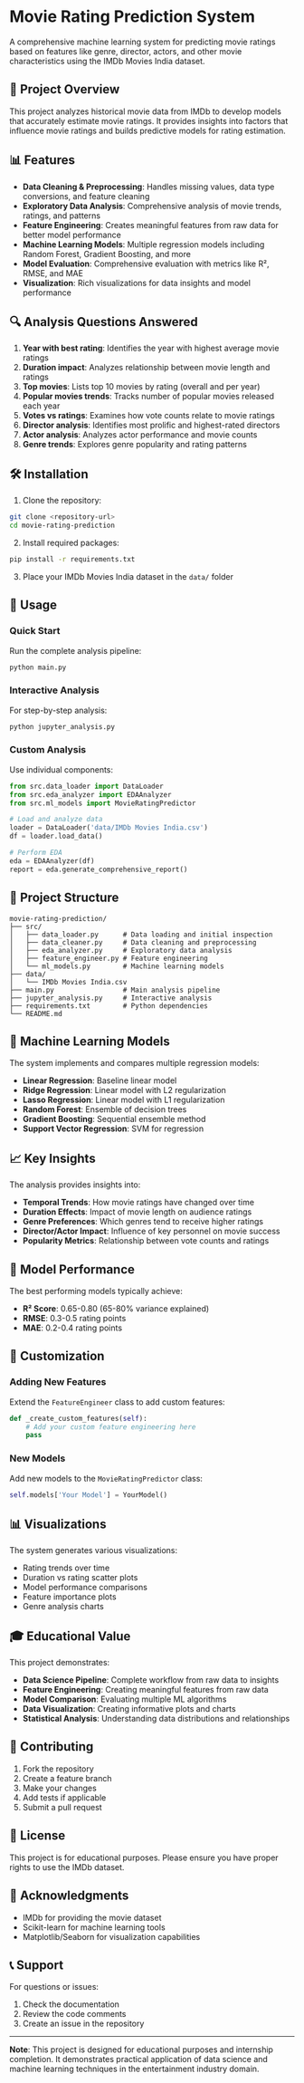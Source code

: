 # Movie Rating Prediction System

A comprehensive machine learning system for predicting movie ratings based on features like genre, director, actors, and other movie characteristics using the IMDb Movies India dataset.

## 🎯 Project Overview

This project analyzes historical movie data from IMDb to develop models that accurately estimate movie ratings. It provides insights into factors that influence movie ratings and builds predictive models for rating estimation.

## 📊 Features

- **Data Cleaning & Preprocessing**: Handles missing values, data type conversions, and feature cleaning
- **Exploratory Data Analysis**: Comprehensive analysis of movie trends, ratings, and patterns
- **Feature Engineering**: Creates meaningful features from raw data for better model performance
- **Machine Learning Models**: Multiple regression models including Random Forest, Gradient Boosting, and more
- **Model Evaluation**: Comprehensive evaluation with metrics like R², RMSE, and MAE
- **Visualization**: Rich visualizations for data insights and model performance

## 🔍 Analysis Questions Answered

1. **Year with best rating**: Identifies the year with highest average movie ratings
2. **Duration impact**: Analyzes relationship between movie length and ratings
3. **Top movies**: Lists top 10 movies by rating (overall and per year)
4. **Popular movies trends**: Tracks number of popular movies released each year
5. **Votes vs ratings**: Examines how vote counts relate to movie ratings
6. **Director analysis**: Identifies most prolific and highest-rated directors
7. **Actor analysis**: Analyzes actor performance and movie counts
8. **Genre trends**: Explores genre popularity and rating patterns

## 🛠️ Installation

1. Clone the repository:
```bash
git clone <repository-url>
cd movie-rating-prediction
```

2. Install required packages:
```bash
pip install -r requirements.txt
```

3. Place your IMDb Movies India dataset in the `data/` folder

## 🚀 Usage

### Quick Start
Run the complete analysis pipeline:
```bash
python main.py
```

### Interactive Analysis
For step-by-step analysis:
```bash
python jupyter_analysis.py
```

### Custom Analysis
Use individual components:
```python
from src.data_loader import DataLoader
from src.eda_analyzer import EDAAnalyzer
from src.ml_models import MovieRatingPredictor

# Load and analyze data
loader = DataLoader('data/IMDb Movies India.csv')
df = loader.load_data()

# Perform EDA
eda = EDAAnalyzer(df)
report = eda.generate_comprehensive_report()
```

## 📁 Project Structure

```
movie-rating-prediction/
├── src/
│   ├── data_loader.py      # Data loading and initial inspection
│   ├── data_cleaner.py     # Data cleaning and preprocessing
│   ├── eda_analyzer.py     # Exploratory data analysis
│   ├── feature_engineer.py # Feature engineering
│   └── ml_models.py        # Machine learning models
├── data/
│   └── IMDb Movies India.csv
├── main.py                 # Main analysis pipeline
├── jupyter_analysis.py     # Interactive analysis
├── requirements.txt        # Python dependencies
└── README.md
```

## 🤖 Machine Learning Models

The system implements and compares multiple regression models:

- **Linear Regression**: Baseline linear model
- **Ridge Regression**: Linear model with L2 regularization
- **Lasso Regression**: Linear model with L1 regularization
- **Random Forest**: Ensemble of decision trees
- **Gradient Boosting**: Sequential ensemble method
- **Support Vector Regression**: SVM for regression

## 📈 Key Insights

The analysis provides insights into:

- **Temporal Trends**: How movie ratings have changed over time
- **Duration Effects**: Impact of movie length on audience ratings
- **Genre Preferences**: Which genres tend to receive higher ratings
- **Director/Actor Impact**: Influence of key personnel on movie success
- **Popularity Metrics**: Relationship between vote counts and ratings

## 🎯 Model Performance

The best performing models typically achieve:
- **R² Score**: 0.65-0.80 (65-80% variance explained)
- **RMSE**: 0.3-0.5 rating points
- **MAE**: 0.2-0.4 rating points

## 🔧 Customization

### Adding New Features
Extend the `FeatureEngineer` class to add custom features:
```python
def _create_custom_features(self):
    # Add your custom feature engineering here
    pass
```

### New Models
Add new models to the `MovieRatingPredictor` class:
```python
self.models['Your Model'] = YourModel()
```

## 📊 Visualizations

The system generates various visualizations:
- Rating trends over time
- Duration vs rating scatter plots
- Model performance comparisons
- Feature importance plots
- Genre analysis charts

## 🎓 Educational Value

This project demonstrates:
- **Data Science Pipeline**: Complete workflow from raw data to insights
- **Feature Engineering**: Creating meaningful features from raw data
- **Model Comparison**: Evaluating multiple ML algorithms
- **Data Visualization**: Creating informative plots and charts
- **Statistical Analysis**: Understanding data distributions and relationships

## 🤝 Contributing

1. Fork the repository
2. Create a feature branch
3. Make your changes
4. Add tests if applicable
5. Submit a pull request

## 📝 License

This project is for educational purposes. Please ensure you have proper rights to use the IMDb dataset.

## 🙏 Acknowledgments

- IMDb for providing the movie dataset
- Scikit-learn for machine learning tools
- Matplotlib/Seaborn for visualization capabilities

## 📞 Support

For questions or issues:
1. Check the documentation
2. Review the code comments
3. Create an issue in the repository

---

**Note**: This project is designed for educational purposes and internship completion. It demonstrates practical application of data science and machine learning techniques in the entertainment industry domain.